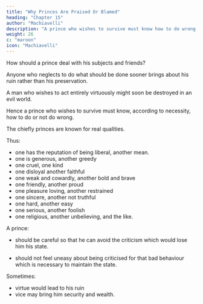 ```yaml
---
title: "Why Princes Are Praised Or Blamed"
heading: "Chapter 15"
author: "Machiavelli"
description: "A prince who wishes to survive must know how to do wrong, and how to do or not do wrong according to necessity"
weight: 26
c: "maroon"
icon: "Machiavelli"
---
```


<!-- ## Chapter 15= Things For Which Men, And Especially Princes Are Praised Or Blamed -->

How should a prince deal with his subjects and friends?

<!-- And as I know that many have written on this point, I expect I shall be considered too bold in mentioning it again, especially as in discussing it I shall not follow the methods of other people. But, it being my intention to write something which shall be useful to him who reads it, it appears to me more appropriate
to follow up the real truth of the matter than the imagination of it.  -->

<!-- Many have imagined republics and principalities which have never been seen. How one actually lives is far distant from how one ought to live.  -->


Anyone who neglects to do what should be done sooner brings about his ruin rather than his preservation. 

A man who wishes to act entirely virtuously might soon be destroyed in an evil world. <!--  among so much that is evil in the world. -->

Hence a prince who wishes to survive must know, according to necessity, how to do or not do wrong. 

<!-- Therefore, putting on one side imaginary things concerning a prince and discussing those which are real, I say that all men when they are spoken of, and chiefly princes for being more highly placed, are remarkable for some of those qualities which bring them either blame or praise. -->

The chiefly princes are known for real qualities. 

Thus:
- one has the reputation of being liberal, another mean. 
- one is generous, another greedy
- one cruel, one kind
- one disloyal another faithful
- one weak and cowardly, another bold and brave
- one friendly, another proud
- one pleasure loving, another restrained
- one sincere, another not truthful
- one hard, another easy
- one serious, another foolish
- one religious, another unbelieving, and the like. <!-- nd I know that everyone will confess that it would be most worthy in a prince to exhibit all the above qualities that are considered good. --> 


<!-- But, because they can neither be entirely possessed nor observed in any one person, for human conditions do not permit it, it is necessary for him to  -->

A prince:
- should be careful so that he can avoid the criticism which would lose him his state. 
<!-- - avoid bad behaviour which would not lose him his state, but, if this is not possible, he may with less hesitation do it.  -->
- should not feel uneasy about being criticised for that bad behaviour which is necessary to maintain the state. 

<!-- , because if everything is considered carefully, it will be found that  -->

Sometimes:
- virtue would lead to his ruin
- vice may bring him security and wealth.


